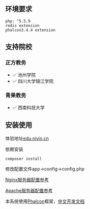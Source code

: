 ## 环境要求

	php: ^5.5.9
	redis extension
	phalcon3.4.4 extension

## 支持院校

### 正方教务

- :white_check_mark: 池州学院
- :white_check_mark: 四川大学锦江学院

### 青果教务

- :white_check_mark: 西南科技大学

## 安装使用

体验地址[edu.nivin.cn](http://edu.nivin.cn/)

依赖安装

```bash
composer install
```

修改配置文件app->config->config.php

[Nginx服务器配置参考](https://www.kancloud.cn/jaya1992/phalcon_doc_zh/753243#Nginx_46)

[Apache服务器配置参考](https://www.kancloud.cn/jaya1992/phalcon_doc_zh/753243#Apache_148)

本系统使用[Phalcon](https://phalcon.io/zh-cn)框架，[中文开发文档](https://www.kancloud.cn/jaya1992/phalcon_doc_zh)
